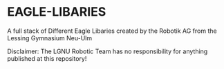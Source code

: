 # EAGLE-LIBARIES
A full stack of Different Eagle Libaries created by the Robotik AG from the Lessing Gymnasium Neu-Ulm


Disclaimer: The LGNU Robotic Team has no responsibility for anything published at this repository!
